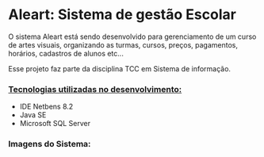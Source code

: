 # Aleart: Sistema de gestão Escolar

O sistema Aleart está sendo desenvolvido para gerenciamento de um curso de artes visuais, organizando as turmas, cursos, preços, pagamentos, horários, cadastros de alunos etc...

Esse projeto faz parte da disciplina TCC em Sistema de informação.



### <u>**Tecnologias utilizadas no desenvolvimento:**</u>

* IDE Netbens 8.2
* Java SE
* Microsoft SQL Server

### Imagens do Sistema:

